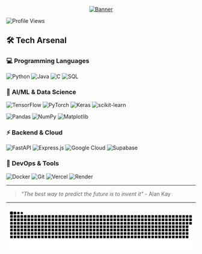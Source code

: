 <p align="center">
  <a href="https://sourish.xyz">
    <img src="https://github.com/sourize/sourish.xyz/blob/main/public/bannerdesign.png?raw=true" width="960" alt="Banner"/>
  </a>
</p>


  
  ![Profile Views](https://komarev.com/ghpvc/?username=sourize&color=blueviolet&style=flat-square&label=Profile+Views)
  

## 🛠️ Tech Arsenal

### 💻 **Programming Languages**
![Python](https://img.shields.io/badge/Python-FFD43B?style=for-the-badge&logo=python&logoColor=blue)
![Java](https://img.shields.io/badge/Java-ED8B00?style=for-the-badge&logo=openjdk&logoColor=white)
![C](https://img.shields.io/badge/C-00599C?style=for-the-badge&logo=c&logoColor=white)
![SQL](https://img.shields.io/badge/MySQL-005C84?style=for-the-badge&logo=mysql&logoColor=white)

### 🤖 **AI/ML & Data Science**
![TensorFlow](https://img.shields.io/badge/TensorFlow-FF6F00?style=for-the-badge&logo=tensorflow&logoColor=white)
![PyTorch](https://img.shields.io/badge/PyTorch-EE4C2C?style=for-the-badge&logo=pytorch&logoColor=white)
![Keras](https://img.shields.io/badge/Keras-FF0000?style=for-the-badge&logo=keras&logoColor=white)
![scikit-learn](https://img.shields.io/badge/scikit--learn-F7931E?style=for-the-badge&logo=scikit-learn&logoColor=white)

![Pandas](https://img.shields.io/badge/Pandas-2C2D72?style=for-the-badge&logo=pandas&logoColor=white)
![NumPy](https://img.shields.io/badge/Numpy-777BB4?style=for-the-badge&logo=numpy&logoColor=white)
![Matplotlib](https://img.shields.io/badge/Matplotlib-11557c?style=for-the-badge&logo=matplotlib&logoColor=white)

### ⚡ **Backend & Cloud**
![FastAPI](https://img.shields.io/badge/FastAPI-005571?style=for-the-badge&logo=fastapi)
![Express.js](https://img.shields.io/badge/Express%20js-000000?style=for-the-badge&logo=express&logoColor=white)
![Google Cloud](https://img.shields.io/badge/Google_Cloud-4285F4?style=for-the-badge&logo=google-cloud&logoColor=white)
![Supabase](https://img.shields.io/badge/Supabase-181818?style=for-the-badge&logo=supabase&logoColor=white)

### 🔧 **DevOps & Tools**
![Docker](https://img.shields.io/badge/Docker-2CA5E0?style=for-the-badge&logo=docker&logoColor=white)
![Git](https://img.shields.io/badge/GIT-E44C30?style=for-the-badge&logo=git&logoColor=white)
![Vercel](https://img.shields.io/badge/Vercel-000000?style=for-the-badge&logo=vercel&logoColor=white)
![Render](https://img.shields.io/badge/Render-46E3B7?style=for-the-badge&logo=render&logoColor=white)

---

> *"The best way to predict the future is to invent it"* - Alan Kay

---


  <picture>
    <source media="(prefers-color-scheme: dark)" srcset="https://raw.githubusercontent.com/sourize/sourize/output/github-snake-dark.svg" />
    <source media="(prefers-color-scheme: light)" srcset="https://raw.githubusercontent.com/sourize/sourize/output/github-snake.svg" />
    <img alt="github-snake" src="https://raw.githubusercontent.com/sourize/sourize/output/github-snake.svg" />
  </picture>
  
  
